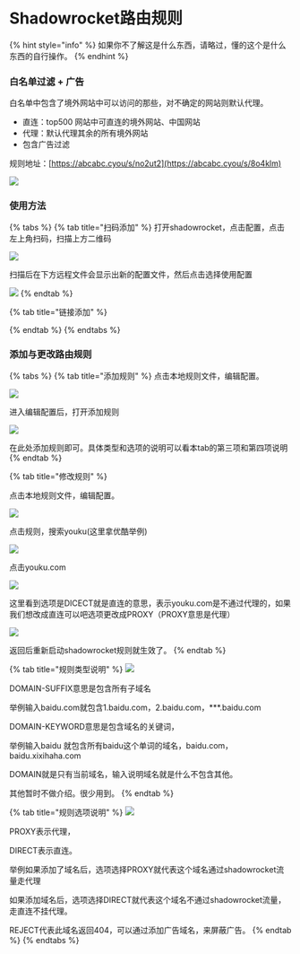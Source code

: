 # Shadowrocket路由规则

{% hint style="info" %}
如果你不了解这是什么东西，请略过，懂的这个是什么东西的自行操作。
{% endhint %}

### 白名单过滤 + 广告

白名单中包含了境外网站中可以访问的那些，对不确定的网站则默认代理。

* 直连：top500 网站中可直连的境外网站、中国网站
* 代理：默认代理其余的所有境外网站
* 包含广告过滤

规则地址：[https://abcabc.cyou/s/no2ut2](https://abcabc.cyou/s/8o4klm)

![](../.gitbook/assets/image%20%2848%29.png)

### 使用方法

{% tabs %}
{% tab title="扫码添加" %}
打开shadowrocket，点击配置，点击左上角扫码，扫描上方二维码

![](../.gitbook/assets/image%20%288%29.png)

扫描后在下方远程文件会显示出新的配置文件，然后点击选择使用配置

![](../.gitbook/assets/image%20%287%29.png)
{% endtab %}

{% tab title="链接添加" %}

{% endtab %}
{% endtabs %}

### 添加与更改路由规则

{% tabs %}
{% tab title="添加规则" %}
点击本地规则文件，编辑配置。

![](../.gitbook/assets/image%20%2812%29.png)

进入编辑配置后，打开添加规则

![](../.gitbook/assets/image%20%2814%29.png)

在此处添加规则即可。具体类型和选项的说明可以看本tab的第三项和第四项说明
{% endtab %}

{% tab title="修改规则" %}


点击本地规则文件，编辑配置。

![](../.gitbook/assets/image%20%2812%29.png)

点击规则，搜索youku\(这里拿优酷举例\)

![](../.gitbook/assets/image%20%2813%29.png)

点击youku.com 

![](../.gitbook/assets/image%20%286%29.png)

这里看到选项是DICECT就是直连的意思，表示youku.com是不通过代理的，如果我们想改成直连可以吧选项更改成PROXY（PROXY意思是代理）

![](../.gitbook/assets/image%20%2810%29.png)

返回后重新启动shadowrocket规则就生效了。
{% endtab %}

{% tab title="规则类型说明" %}
![](../.gitbook/assets/image%20%2816%29.png)

DOMAIN-SUFFIX意思是包含所有子域名

举例输入baidu.com就包含1.baidu.com，2.baidu.com，\*\*\*.baidu.com

DOMAIN-KEYWORD意思是包含域名的关键词，

举例输入baidu 就包含所有baidu这个单词的域名，baidu.com，baidu.xixihaha.com

DOMAIN就是只有当前域名，输入说明域名就是什么不包含其他。

其他暂时不做介绍。很少用到。
{% endtab %}

{% tab title="规则选项说明" %}
![](../.gitbook/assets/image%20%2815%29.png)

PROXY表示代理，

DIRECT表示直连。

举例如果添加了域名后，选项选择PROXY就代表这个域名通过shadowrocket流量走代理

如果添加域名后，选项选择DIRECT就代表这个域名不通过shadowrocket流量，走直连不挂代理。

REJECT代表此域名返回404，可以通过添加广告域名，来屏蔽广告。
{% endtab %}
{% endtabs %}

